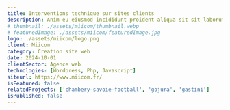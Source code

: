 ```yaml
---
title: Interventions technique sur sites clients
description: Anim eu eiusmod incididunt proident aliqua sit sit laborum. Adipisicing ullamco do fugiat duis reprehenderit deserunt eiusmod quis aliquip elit pariatur.
# thumbnail: ./assets/miicom/thumbnail.webp
# featuredImage: ./assets/miicom/featuredImage.jpg
logo: ./assets/miicom/logo.png
client: Miicom
category: Creation site web
date: 2024-10-01
clientSector: Agence web
technologies: [Wordpress, Php, Javascript]
siteurl: https://www.miicom.fr/
isFeatured: false
relatedProjects: ['chambery-savoie-football', 'gojura', 'gastini']
isPublished: false
---
```

